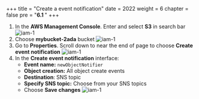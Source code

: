 +++
title = "Create a event notification"
date = 2022
weight = 6
chapter = false
pre = "<b>6.1 </b>"
+++
1. In the **AWS Management Console**. Enter and select **S3** in search bar
![iam-1](/images/2-Prerequiste/2.1-createbucket/s3-1.png)
2. Choose **mybucket-2ada** bucket
![iam-1](/images/6-createnotis3/6.1-createeventnoti/noti-1.png)
3. Go to **Properties**. Scroll down to near the end of page to choose **Create event notification**
![iam-1](/images/6-createnotis3/6.1-createeventnoti/noti-2.png)
4. In the **Create event notification** interface:
    - **Event name:** `newObjectNotifier         `
    - **Object creation:** All object create events
    - **Destination**: SNS topic
    - **Specify SNS topic:** Choose from your SNS topics
    - Choose **Save changes**
![iam-1](/images/6-createnotis3/6.1-createeventnoti/noti-3.png)
